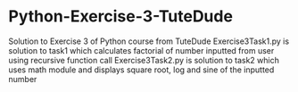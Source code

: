 # Python-Exercise-3-TuteDude
Solution to Exercise 3 of Python course from TuteDude
Exercise3Task1.py is solution to task1 which calculates factorial of number inputted from user using recursive function call
Exercise3Task2.py is solution to task2 which uses math module and displays square root, log and sine of the inputted number
